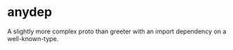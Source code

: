 # anydep

A slightly more complex proto than greeter with an import dependency on a
well-known-type.